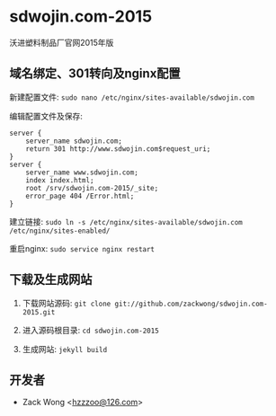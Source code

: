 sdwojin.com-2015
=============

沃进塑料制品厂官网2015年版


域名绑定、301转向及nginx配置
-----

新建配置文件: ``sudo nano /etc/nginx/sites-available/sdwojin.com``

编辑配置文件及保存: 

    server {
        server_name sdwojin.com;
        return 301 http://www.sdwojin.com$request_uri;
    }
    server {
        server_name www.sdwojin.com;
        index index.html;
        root /srv/sdwojin.com-2015/_site;
        error_page 404 /Error.html;
    }

建立链接: ``sudo ln -s /etc/nginx/sites-available/sdwojin.com /etc/nginx/sites-enabled/``

重启nginx: ``sudo service nginx restart``


下载及生成网站
-----

1. 下载网站源码: ``git clone git://github.com/zackwong/sdwojin.com-2015.git``

2. 进入源码根目录: ``cd sdwojin.com-2015``

3. 生成网站: ``jekyll build``


开发者
---------

* Zack Wong &lt;hzzzoo@126.com&gt;

